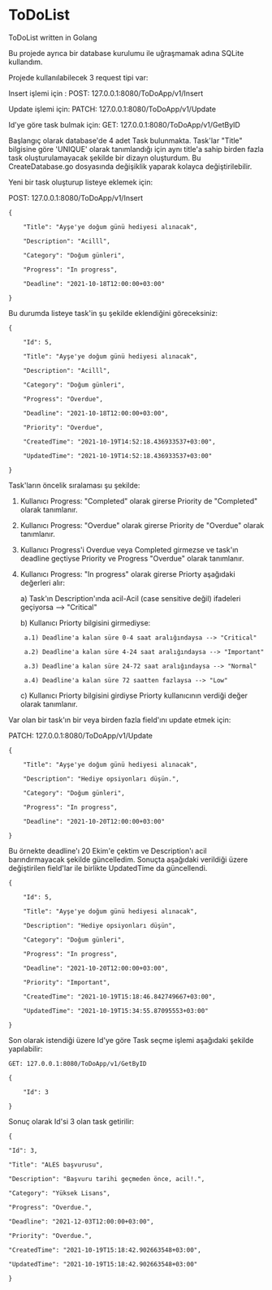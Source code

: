 # ToDoList
ToDoList written in Golang

Bu projede ayrıca bir database kurulumu ile uğraşmamak adına SQLite kullandım.

Projede kullanılabilecek 3 request tipi var: 

Insert işlemi için :          POST: 127.0.0.1:8080/ToDoApp/v1/Insert

Update işlemi için:           PATCH: 127.0.0.1:8080/ToDoApp/v1/Update

Id'ye göre task bulmak için:  GET: 127.0.0.1:8080/ToDoApp/v1/GetByID

Başlangıç olarak database'de 4 adet Task bulunmakta. Task'lar "Title" bilgisine göre 'UNIQUE' olarak tanımlandığı için 
aynı title'a sahip birden fazla task oluşturulamayacak şekilde bir dizayn oluşturdum. Bu CreateDatabase.go dosyasında 
değişiklik yaparak kolayca değiştirilebilir. 
 


Yeni bir task oluşturup listeye eklemek için:

POST: 127.0.0.1:8080/ToDoApp/v1/Insert

    {
    
        "Title": "Ayşe'ye doğum günü hediyesi alınacak",
        
        "Description": "Acilll",
        
        "Category": "Doğum günleri",
        
        "Progress": "In progress",
        
        "Deadline": "2021-10-18T12:00:00+03:00"
        
    }
   
Bu durumda listeye task'in şu şekilde eklendiğini göreceksiniz:  

    {
    
        "Id": 5,
        
        "Title": "Ayşe'ye doğum günü hediyesi alınacak",
        
        "Description": "Acilll",
        
        "Category": "Doğum günleri",
        
        "Progress": "Overdue",
        
        "Deadline": "2021-10-18T12:00:00+03:00",
        
        "Priority": "Overdue",
        
        "CreatedTime": "2021-10-19T14:52:18.436933537+03:00",
        
        "UpdatedTime": "2021-10-19T14:52:18.436933537+03:00"
        
    }
    
Task'ların öncelik sıralaması şu şekilde:
1) Kullanıcı Progress: "Completed" olarak girerse Priority de "Completed" olarak tanımlanır.

2) Kullanıcı Progress: "Overdue" olarak girerse Priority de "Overdue" olarak tanımlanır.

3) Kullanıcı Progress'i Overdue veya Completed girmezse ve task'ın deadline geçtiyse Priority ve Progress "Overdue" olarak tanımlanır.

4) Kullanıcı Progress: "In progress" olarak girerse Priorty aşağıdaki değerleri alır:

    a) Task'ın Description'ında acil-Acil (case sensitive değil) ifadeleri geçiyorsa --> "Critical"
  
    b) Kullanıcı Priorty bilgisini girmediyse:
  
        a.1) Deadline'a kalan süre 0-4 saat aralığındaysa --> "Critical"
      
        a.2) Deadline'a kalan süre 4-24 saat aralığındaysa --> "Important"
      
        a.3) Deadline'a kalan süre 24-72 saat aralığındaysa --> "Normal"
      
        a.4) Deadline'a kalan süre 72 saatten fazlaysa --> "Low"
      
    c) Kullanıcı Priorty bilgisini girdiyse Priorty kullanıcının verdiği değer olarak tanımlanır.
  

 
 Var olan bir task'ın bir veya birden fazla field'ını update etmek için:
 
  PATCH: 127.0.0.1:8080/ToDoApp/v1/Update

    {
   
        "Title": "Ayşe'ye doğum günü hediyesi alınacak",
        
        "Description": "Hediye opsiyonları düşün.",
        
        "Category": "Doğum günleri",
        
        "Progress": "In progress",
        
        "Deadline": "2021-10-20T12:00:00+03:00"
        
    }
    
  Bu örnekte deadline'ı 20 Ekim'e çektim ve Description'ı acil barındırmayacak şekilde güncelledim. Sonuçta aşağıdaki verildiği üzere değiştirilen field'lar ile birlikte UpdatedTime da  güncellendi.
  
    {
   
        "Id": 5,
        
        "Title": "Ayşe'ye doğum günü hediyesi alınacak",
        
        "Description": "Hediye opsiyonları düşün",
        
        "Category": "Doğum günleri",
        
        "Progress": "In progress",
        
        "Deadline": "2021-10-20T12:00:00+03:00",
        
        "Priority": "Important",
        
        "CreatedTime": "2021-10-19T15:18:46.842749667+03:00",
        
        "UpdatedTime": "2021-10-19T15:34:55.87095553+03:00"
        
    }
  
Son olarak istendiği üzere Id'ye göre Task seçme işlemi aşağıdaki şekilde yapılabilir:

    GET: 127.0.0.1:8080/ToDoApp/v1/GetByID
    
    {
   
        "Id": 3
        
    }
    
Sonuç olarak Id'si 3 olan task getirilir:

    {
    
    "Id": 3,
    
    "Title": "ALES başvurusu",
    
    "Description": "Başvuru tarihi geçmeden önce, acil!.",
    
    "Category": "Yüksek Lisans",
    
    "Progress": "Overdue.",
    
    "Deadline": "2021-12-03T12:00:00+03:00",
    
    "Priority": "Overdue.",
    
    "CreatedTime": "2021-10-19T15:18:42.902663548+03:00",
    
    "UpdatedTime": "2021-10-19T15:18:42.902663548+03:00" 
        
    }
  
 
  
  
